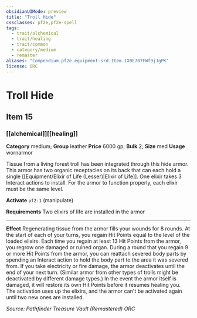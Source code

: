 ```yaml
---
obsidianUIMode: preview
title: "Troll Hide"
cssclasses: pf2e,pf2e-spell
tags:
  - trait/alchemical
  - trait/healing
  - trait/common
  - category/medium
  - remaster
aliases: "Compendium.pf2e.equipment-srd.Item.1X0E707FWf9jJgPK"
license: ORC
---
```

# Troll Hide
## Item 15
### [[alchemical]][[healing]]

**Category** medium; **Group** leather
**Price** 6000 gp; 
**Bulk** 2; **Size** med
**Usage** wornarmor

Tissue from a living forest troll has been integrated through this hide armor. This armor has two organic receptacles on its back that can each hold a single [[Equipment/Elixir of Life (Lesser)|Elixir of Life]]. One elixir takes 3 Interact actions to install. For the armor to function properly, each elixir must be the same level.

**Activate** `pf2:1` (manipulate)

**Requirements** Two elixirs of life are installed in the armor

* * *

**Effect** Regenerating tissue from the armor fills your wounds for 8 rounds. At the start of each of your turns, you regain Hit Points equal to the level of the loaded elixirs. Each time you regain at least 13 Hit Points from the armor, you regrow one damaged or ruined organ. During a round that you regain 9 or more Hit Points from the armor, you can reattach severed body parts by spending an Interact action to hold the body part to the area it was severed from. If you take electricity or fire damage, the armor deactivates until the end of your next turn. (Similar armor from other types of trolls might be deactivated by different damage types.) In the event the armor itself is damaged, it will restore its own Hit Points before it resumes healing you. The activation uses up the elixirs, and the armor can't be activated again until two new ones are installed.

*Source: Pathfinder Treasure Vault (Remastered)*
*ORC*